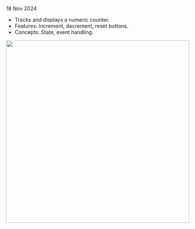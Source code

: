 18 Nov 2024
- Tracks and displays a numeric counter.
- Features: Increment, decrement, reset buttons.
- Concepts: State, event handling.

<img src='https://github.com/user-attachments/assets/c31d0d9e-8024-45a5-9ef3-e1f700a96de1' width='500'/>